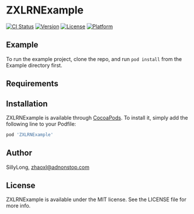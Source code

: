 # ZXLRNExample

[![CI Status](http://img.shields.io/travis/SillyLong/ZXLRNExample.svg?style=flat)](https://travis-ci.org/SillyLong/ZXLRNExample)
[![Version](https://img.shields.io/cocoapods/v/ZXLRNExample.svg?style=flat)](http://cocoapods.org/pods/ZXLRNExample)
[![License](https://img.shields.io/cocoapods/l/ZXLRNExample.svg?style=flat)](http://cocoapods.org/pods/ZXLRNExample)
[![Platform](https://img.shields.io/cocoapods/p/ZXLRNExample.svg?style=flat)](http://cocoapods.org/pods/ZXLRNExample)

## Example

To run the example project, clone the repo, and run `pod install` from the Example directory first.

## Requirements

## Installation

ZXLRNExample is available through [CocoaPods](http://cocoapods.org). To install
it, simply add the following line to your Podfile:

```ruby
pod 'ZXLRNExample'
```

## Author

SillyLong, zhaoxl@adnonstop.com

## License

ZXLRNExample is available under the MIT license. See the LICENSE file for more info.
